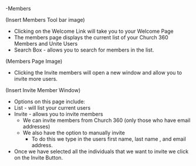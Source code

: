 -Members

(Insert Members Tool bar image)

  * Clicking on the Welcome Link will take you to your Welcome Page
  * The members page displays the current list of your Church 360 Members and Unite Users
  * Search Box - allows you to search for members in the list.

(Members Page Image)

  * Clicking the Invite members will open a new window and allow you to invite more users.

(Insert Invite Member Window)

 * Options on this page include:
  * List - will list your current users
  * Invite - allows you to invite members
     * We can invite members from Church 360 (only those who have email addresses)
     * We also have the option to manually invite
         * To do this we type in the users first name, last name , and email address.
 * Once we have selected all the individuals that we want to invite we click on the Invite Button.